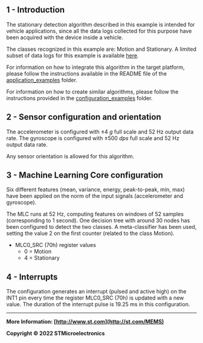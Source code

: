 ## 1 - Introduction

The stationary detection algorithm described in this example is intended for vehicle applications, since all the data logs collected for this purpose have been acquired with the device inside a vehicle. 

The classes recognized in this example are: Motion and Stationary. 
A limited subset of data logs for this example is available [here](./datalogs/).

For information on how to integrate this algorithm in the target platform, please follow the instructions available in the README file of the [application_examples]( https://github.com/STMicroelectronics/STMems_Machine_Learning_Core/tree/master/application_examples ) folder. 

For information on how to create similar algorithms, please follow the instructions provided in the [configuration_examples]( https://github.com/STMicroelectronics/STMems_Machine_Learning_Core/tree/master/configuration_examples ) folder. 


## 2 - Sensor configuration and orientation

The accelerometer is configured with ±4 *g* full scale and 52 Hz output data rate. The gyroscope is configured with ±500 *dps* full scale and 52 Hz output data rate. 

Any sensor orientation is allowed for this algorithm.


## 3 - Machine Learning Core configuration

Six different features (mean, variance, energy, peak-to-peak, min, max) have been applied on the norm of the input signals (accelerometer and gyroscope). 

The MLC runs at 52 Hz, computing features on windows of 52 samples (corresponding to 1 second).
One decision tree with around 30 nodes has been configured to detect the two classes.
A meta-classifier has been used, setting the value 2 on the first counter (related to the class Motion).  

- MLC0_SRC (70h) register values
  - 0 = Motion
  - 4 = Stationary


## 4 - Interrupts

The configuration generates an interrupt (pulsed and active high) on the INT1 pin every time the register MLC0_SRC (70h) is updated with a new value. The duration of the interrupt pulse is 19.25 ms in this configuration.

------

**More Information: [http://www.st.com](http://st.com/MEMS)**

**Copyright © 2022 STMicroelectronics**